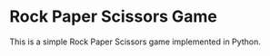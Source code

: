 <h1>Rock Paper Scissors Game</h1>
 <p>This is a simple Rock Paper Scissors game implemented in Python.</p>
